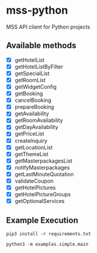 # mss-python

MSS API client for Python projects

<!-- ## Dependencies

This library requires an IANA Time Zone database to be present on the operating system (because it uses https://pkg.go.dev/time#LoadLocation). This database comes pre-installed with many Linux distros. If it’s unavailable (such as on Windows), https://pkg.go.dev/time/tzdata can be imported in the main program (which uses mss-go) instead. -->

## Available methods

- [x] getHotelList
- [x] getHotelListByFilter
- [x] getSpecialList
- [x] getRoomList
- [x] getWidgetConfig
- [x] getBooking
- [x] cancelBooking
- [x] prepareBooking
- [x] getAvailability
- [x] getRoomAvailability
- [x] getDayAvailability
- [x] getPriceList
- [x] createInquiry
- [x] getLocationList
- [x] getThemeList
- [x] getMasterpackagesList
- [x] notifyMasterpackages
- [x] getLastMinuteQuotation
- [x] validateCoupon
- [x] getHotelPictures
- [x] getHotelPictureGroups
- [x] getOptionalServices

## Example Execution

`pip3 install -r requirements.txt`

`python3 -m examples.simple.main`

<!-- -

TODO

- [x] getInquiry - how to find booking IDs?


- [x] getUserSources

  -->

<!-- Warning: Only the methods with a ✓ next to them have been tested so far.

## Before running examples/tests

Set the environment variables with:

```Bash
export $(make env)
```

## Examples

Run `make simple` or `make advanced`

## Tests

Run `make test` -->
